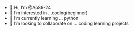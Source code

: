 - 👋 Hi, I’m @Ap89-24
- 👀 I’m interested in ...coding(beginner)
- 🌱 I’m currently learning ... python 
- 💞️ I’m looking to collaborate on ... coding learning projects
  

<!---
Ap89-24/Ap89-24 is a ✨ special ✨ repository because its `README.md` (this file) appears on your GitHub profile.
You can click the Preview link to take a look at your changes.
--->
